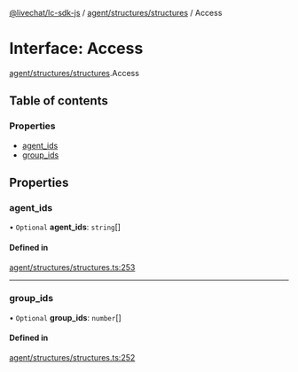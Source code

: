 [@livechat/lc-sdk-js](../README.md) / [agent/structures/structures](../modules/agent_structures_structures.md) / Access

# Interface: Access

[agent/structures/structures](../modules/agent_structures_structures.md).Access

## Table of contents

### Properties

- [agent\_ids](agent_structures_structures.Access.md#agent_ids)
- [group\_ids](agent_structures_structures.Access.md#group_ids)

## Properties

### agent\_ids

• `Optional` **agent\_ids**: `string`[]

#### Defined in

[agent/structures/structures.ts:253](https://github.com/livechat/lc-sdk-js/blob/a921f8a/src/agent/structures/structures.ts#L253)

___

### group\_ids

• `Optional` **group\_ids**: `number`[]

#### Defined in

[agent/structures/structures.ts:252](https://github.com/livechat/lc-sdk-js/blob/a921f8a/src/agent/structures/structures.ts#L252)
